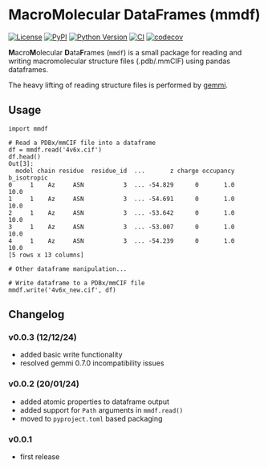 # MacroMolecular DataFrames (mmdf)

[![License](https://img.shields.io/pypi/l/mmdf.svg?color=green)](https://github.com/teamtomo/mmdf/raw/main/LICENSE)
[![PyPI](https://img.shields.io/pypi/v/mmdf.svg?color=green)](https://pypi.org/project/mmdf)
[![Python Version](https://img.shields.io/pypi/pyversions/mmdf.svg?color=green)](https://python.org)
[![CI](https://github.com/teamtomo/mmdf/actions/workflows/ci.yml/badge.svg)](https://github.com/teamtomo/mmdf/actions/workflows/ci.yml)
[![codecov](https://codecov.io/gh/teamtomo/mmdf/branch/main/graph/badge.svg)](https://codecov.io/gh/teamtomo/mmdf)

**M**acro**M**olecular **D**ata**F**rames (`mmdf`) is a small package for reading and writing macromolecular structure files
(.pdb/.mmCIF) using pandas dataframes.

The heavy lifting of reading structure files is performed by [gemmi](https://gemmi.readthedocs.io/en/latest/).

## Usage

```ipython
import mmdf

# Read a PDBx/mmCIF file into a dataframe
df = mmdf.read('4v6x.cif')
df.head()
Out[3]: 
  model chain residue  residue_id  ...       z charge occupancy  b_isotropic
0     1    Az     ASN           3  ... -54.829      0       1.0         10.0
1     1    Az     ASN           3  ... -54.691      0       1.0         10.0
2     1    Az     ASN           3  ... -53.642      0       1.0         10.0
3     1    Az     ASN           3  ... -53.007      0       1.0         10.0
4     1    Az     ASN           3  ... -54.239      0       1.0         10.0
[5 rows x 13 columns]

# Other dataframe manipulation...

# Write dataframe to a PDBx/mmCIF file
mmdf.write('4v6x_new.cif', df)
```

## Changelog

### v0.0.3 (12/12/24)
- added basic write functionality
- resolved gemmi 0.7.0 incompatibility issues

### v0.0.2 (20/01/24)
- added atomic properties to dataframe output
- added support for `Path` arguments in `mmdf.read()`
- moved to `pyproject.toml` based packaging

### v0.0.1
- first release